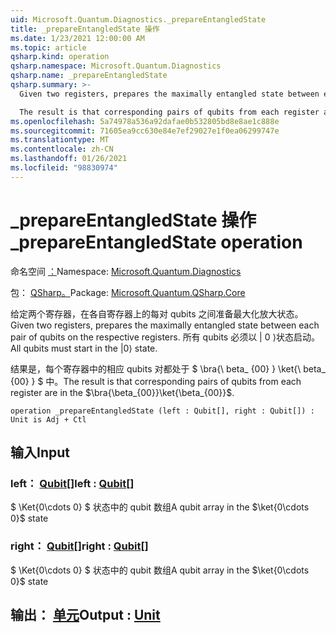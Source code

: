 ```yaml
---
uid: Microsoft.Quantum.Diagnostics._prepareEntangledState
title: _prepareEntangledState 操作
ms.date: 1/23/2021 12:00:00 AM
ms.topic: article
qsharp.kind: operation
qsharp.namespace: Microsoft.Quantum.Diagnostics
qsharp.name: _prepareEntangledState
qsharp.summary: >-
  Given two registers, prepares the maximally entangled state between each pair of qubits on the respective registers. All qubits must start in the |0⟩ state.

  The result is that corresponding pairs of qubits from each register are in the $\bra{\beta_{00}}\ket{\beta_{00}}$.
ms.openlocfilehash: 5a74978a536a92dafae0b532805bd8e8ae1c888e
ms.sourcegitcommit: 71605ea9cc630e84e7ef29027e1f0ea06299747e
ms.translationtype: MT
ms.contentlocale: zh-CN
ms.lasthandoff: 01/26/2021
ms.locfileid: "98830974"
---
```

# <a name="_prepareentangledstate-operation"></a><span data-ttu-id="71263-102">_prepareEntangledState 操作</span><span class="sxs-lookup"><span data-stu-id="71263-102">_prepareEntangledState operation</span></span>

<span data-ttu-id="71263-103">命名空间 [：](xref:Microsoft.Quantum.Diagnostics)</span><span class="sxs-lookup"><span data-stu-id="71263-103">Namespace: [Microsoft.Quantum.Diagnostics](xref:Microsoft.Quantum.Diagnostics)</span></span>

<span data-ttu-id="71263-104">包： [QSharp。](https://nuget.org/packages/Microsoft.Quantum.QSharp.Core)</span><span class="sxs-lookup"><span data-stu-id="71263-104">Package: [Microsoft.Quantum.QSharp.Core](https://nuget.org/packages/Microsoft.Quantum.QSharp.Core)</span></span>


<span data-ttu-id="71263-105">给定两个寄存器，在各自寄存器上的每对 qubits 之间准备最大化放大状态。</span><span class="sxs-lookup"><span data-stu-id="71263-105">Given two registers, prepares the maximally entangled state between each pair of qubits on the respective registers.</span></span>
<span data-ttu-id="71263-106">所有 qubits 必须以 | 0 ⟩状态启动。</span><span class="sxs-lookup"><span data-stu-id="71263-106">All qubits must start in the |0⟩ state.</span></span>

<span data-ttu-id="71263-107">结果是，每个寄存器中的相应 qubits 对都处于 $ \bra{\ beta_ {00} } \ket{\ beta_ {00} } $ 中。</span><span class="sxs-lookup"><span data-stu-id="71263-107">The result is that corresponding pairs of qubits from each register are in the $\bra{\beta_{00}}\ket{\beta_{00}}$.</span></span>

```qsharp
operation _prepareEntangledState (left : Qubit[], right : Qubit[]) : Unit is Adj + Ctl
```


## <a name="input"></a><span data-ttu-id="71263-108">输入</span><span class="sxs-lookup"><span data-stu-id="71263-108">Input</span></span>

### <a name="left--qubit"></a><span data-ttu-id="71263-109">left： [Qubit](xref:microsoft.quantum.lang-ref.qubit)[]</span><span class="sxs-lookup"><span data-stu-id="71263-109">left : [Qubit](xref:microsoft.quantum.lang-ref.qubit)[]</span></span>

<span data-ttu-id="71263-110">$ \Ket{0\cdots 0} $ 状态中的 qubit 数组</span><span class="sxs-lookup"><span data-stu-id="71263-110">A qubit array in the $\ket{0\cdots 0}$ state</span></span>


### <a name="right--qubit"></a><span data-ttu-id="71263-111">right： [Qubit](xref:microsoft.quantum.lang-ref.qubit)[]</span><span class="sxs-lookup"><span data-stu-id="71263-111">right : [Qubit](xref:microsoft.quantum.lang-ref.qubit)[]</span></span>

<span data-ttu-id="71263-112">$ \Ket{0\cdots 0} $ 状态中的 qubit 数组</span><span class="sxs-lookup"><span data-stu-id="71263-112">A qubit array in the $\ket{0\cdots 0}$ state</span></span>



## <a name="output--unit"></a><span data-ttu-id="71263-113">输出： [单元](xref:microsoft.quantum.lang-ref.unit)</span><span class="sxs-lookup"><span data-stu-id="71263-113">Output : [Unit](xref:microsoft.quantum.lang-ref.unit)</span></span>

